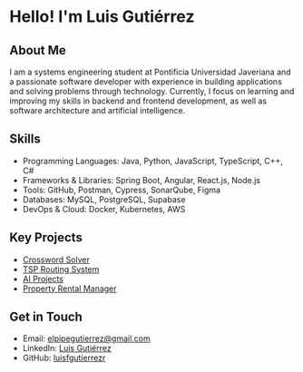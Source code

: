 # Hello! I'm Luis Gutiérrez

## About Me
I am a systems engineering student at Pontificia Universidad Javeriana and a passionate software developer with
experience in building applications and solving problems through technology.  Currently, I focus on learning and
improving my skills in backend and frontend development, as well as software architecture and artificial intelligence.

## Skills
- Programming Languages: Java, Python, JavaScript, TypeScript, C++, C#
- Frameworks & Libraries: Spring Boot, Angular, React.js, Node.js
- Tools: GitHub, Postman, Cypress, SonarQube, Figma
- Databases: MySQL, PostgreSQL, Supabase
- DevOps & Cloud: Docker, Kubernetes, AWS

## Key Projects
- [Crossword Solver](https://github.com/luisfgutierrezr/spanish-crossword-solver)
- [TSP Routing System](https://github.com/luisfgutierrezr/ProyectoADA)
- [AI Projects](https://github.com/luisfgutierrezr/AI_Projects)
- [Property Rental Manager](https://github.com/TeamDinamitaWeb) 

## Get in Touch
- Email: elpipegutierrez@gmail.com  
- LinkedIn: [Luis Gutiérrez](https://linkedin.com/in/your-profile)  
- GitHub: [luisfgutierrezr](https://github.com/luisfgutierrezr)  
